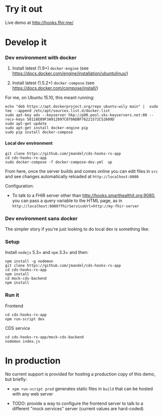 # Try it out

Live demo at http://hooks.fhir.me/

# Develop it

### Dev environment with docker

1. Install latest (1.9+) `docker-engine` (see
https://docs.docker.com/engine/installation/ubuntulinux/)

2. Install latest (1.5.2+) `docker-compose` (see
https://docs.docker.com/compose/install/)

For me, on Ubuntu 15.10, this meant running:

```
echo "deb https://apt.dockerproject.org/repo ubuntu-wily main" |  sudo tee --append /etc/apt/sources.list.d/docker.list
sudo apt-key adv --keyserver hkp://p80.pool.sks-keyservers.net:80 --recv-keys 58118E89F3A912897C070ADBF76221572C52609D
sudo apt-get update
sudo apt-get install docker-engine pip
sudo pip install docker-compose
```

#### Local dev environment

```
git clone https://github.com/jmandel/cds-hooks-rx-app
cd cds-hooks-rx-app
sudo docker-compose -f docker-compose-dev.yml  up
```

From here, once the server builds and comes online you can edit files in `src`
and see changes automatically reloaded at `http://localhost:8080`

Configuration:

 * To talk to a FHIR server other than http://hooks.smarthealthit.org:9080,
   you can pass a query variable to the HTML page, as in
   `http://localhost:8080?fhirServiceUrl=http://my-fhir-server`


### Dev environment sans docker

The simpler story if you're just looking to do local dev is something like:


### Setup

Install `nodejs` 5.3+ and `npm` 3.3+ and then:
```
npm install -g nodemon
git clone https://github.com/jmandel/cds-hooks-rx-app
cd cds-hooks-rx-app
npm install
cd mock-cds-backend
npm install
```

### Run it

Frontend
```
cd cds-hooks-rx-app 
npm run-script dev
```

CDS service
```
cd cds-hooks-rx-app/mock-cds-backend
nodemon index.js
```

# In production

No current support is provided for hosting a production copy of this demo, but briefly:

 * `npm run-script prod` generates static files in `build` that can be hosted
   with any web server

 * TODO: provide a way to configure the frontend server to talk to a different
   "mock services" server (current values are hard-coded)
